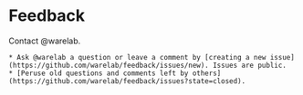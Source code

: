 Feedback
========

Contact @warelab.

    * Ask @warelab a question or leave a comment by [creating a new issue](https://github.com/warelab/feedback/issues/new). Issues are public.
    * [Peruse old questions and comments left by others](https://github.com/warelab/feedback/issues?state=closed).

